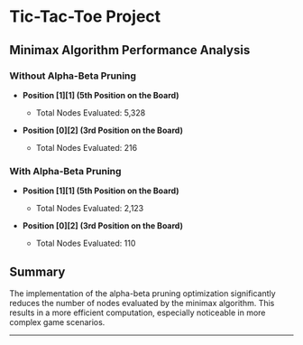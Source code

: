 # Tic-Tac-Toe Project

## Minimax Algorithm Performance Analysis

### Without Alpha-Beta Pruning

- **Position [1][1] (5th Position on the Board)**
  - Total Nodes Evaluated: 5,328

- **Position [0][2] (3rd Position on the Board)**
  - Total Nodes Evaluated: 216

### With Alpha-Beta Pruning

- **Position [1][1] (5th Position on the Board)**
  - Total Nodes Evaluated: 2,123

- **Position [0][2] (3rd Position on the Board)**
  - Total Nodes Evaluated: 110

## Summary

The implementation of the alpha-beta pruning optimization significantly reduces the number of nodes evaluated by the minimax algorithm. This results in a more efficient computation, especially noticeable in more complex game scenarios.

---

